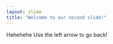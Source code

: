 ```yaml
---
layout: slide
title: "Welcome to our second slide!"
---
```

Hehehehe
Use the left arrow to go back!
